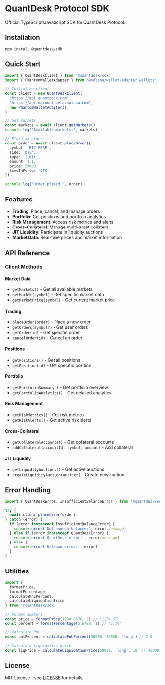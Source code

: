 # QuantDesk Protocol SDK

Official TypeScript/JavaScript SDK for QuantDesk Protocol.

## Installation

```bash
npm install @quantdesk/sdk
```

## Quick Start

```typescript
import { QuantDeskClient } from '@quantdesk/sdk'
import { PhantomWalletAdapter } from '@solana/wallet-adapter-wallets'

// Initialize client
const client = new QuantDeskClient(
  'https://api.quantdesk.com',
  'https://api.mainnet-beta.solana.com',
  new PhantomWalletAdapter()
)

// Get markets
const markets = await client.getMarkets()
console.log('Available markets:', markets)

// Place an order
const order = await client.placeOrder({
  symbol: 'BTC-PERP',
  side: 'buy',
  type: 'limit',
  amount: 0.1,
  price: 50000,
  timeInForce: 'GTC'
})

console.log('Order placed:', order)
```

## Features

- **Trading**: Place, cancel, and manage orders
- **Portfolio**: Get positions and portfolio analytics
- **Risk Management**: Access risk metrics and alerts
- **Cross-Collateral**: Manage multi-asset collateral
- **JIT Liquidity**: Participate in liquidity auctions
- **Market Data**: Real-time prices and market information

## API Reference

### Client Methods

#### Market Data
- `getMarkets()` - Get all available markets
- `getMarket(symbol)` - Get specific market data
- `getMarketPrice(symbol)` - Get current market price

#### Trading
- `placeOrder(order)` - Place a new order
- `getOrders(symbol?)` - Get user orders
- `getOrder(id)` - Get specific order
- `cancelOrder(id)` - Cancel an order

#### Positions
- `getPositions()` - Get all positions
- `getPosition(id)` - Get specific position

#### Portfolio
- `getPortfolioSummary()` - Get portfolio overview
- `getPortfolioAnalytics()` - Get detailed analytics

#### Risk Management
- `getRiskMetrics()` - Get risk metrics
- `getRiskAlerts()` - Get active risk alerts

#### Cross-Collateral
- `getCollateralAccounts()` - Get collateral accounts
- `addCollateral(accountId, symbol, amount)` - Add collateral

#### JIT Liquidity
- `getLiquidityAuctions()` - Get active auctions
- `createLiquidityAuction(auction)` - Create new auction

## Error Handling

```typescript
import { QuantDeskError, InsufficientBalanceError } from '@quantdesk/sdk'

try {
  await client.placeOrder(order)
} catch (error) {
  if (error instanceof InsufficientBalanceError) {
    console.error('Not enough balance:', error.message)
  } else if (error instanceof QuantDeskError) {
    console.error('QuantDesk error:', error.message)
  } else {
    console.error('Unknown error:', error)
  }
}
```

## Utilities

```typescript
import { 
  formatPrice, 
  formatPercentage, 
  calculatePnLPercent,
  calculateLiquidationPrice 
} from '@quantdesk/sdk'

// Format numbers
const price = formatPrice(1234.5678, 2) // "1234.57"
const percent = formatPercentage(5.6789, 1) // "5.7%"

// Calculate PnL
const pnlPercent = calculatePnLPercent(50000, 51000, 'long') // 2.0

// Calculate liquidation price
const liqPrice = calculateLiquidationPrice(50000, 'long', 10) // 45000
```

## License

MIT License - see [LICENSE](../../LICENSE) for details.
